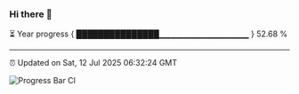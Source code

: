 ### Hi there 👋

⏳ Year progress { ███████████████▁▁▁▁▁▁▁▁▁▁▁▁▁▁▁ } 52.68 %

---

⏰ Updated on Sat, 12 Jul 2025 06:32:24 GMT

![Progress Bar CI](https://github.com/liununu/liununu/workflows/Progress%20Bar%20CI/badge.svg)
